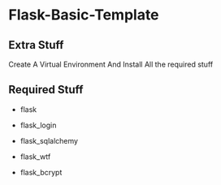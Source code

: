 # Flask-Basic-Template

## Extra Stuff

Create A Virtual Environment And Install All the required stuff

## Required Stuff

- flask

- flask_login

- flask_sqlalchemy

- flask_wtf

- flask_bcrypt

